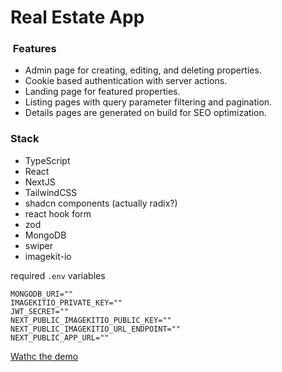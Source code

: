 # Real Estate App

###  Features

-   Admin page for creating, editing, and deleting properties.
-   Cookie based authentication with server actions.
-   Landing page for featured properties.
-   Listing pages with query parameter filtering and pagination.
-   Details pages are generated on build for SEO optimization.

### Stack

-   TypeScript
-   React
-   NextJS
-   TailwindCSS
-   shadcn components (actually radix?)
-   react hook form
-   zod
-   MongoDB
-   swiper
-   imagekit-io

required `.env` variables

```
MONGODB_URI=""
IMAGEKITIO_PRIVATE_KEY=""
JWT_SECRET=""
NEXT_PUBLIC_IMAGEKITIO_PUBLIC_KEY=""
NEXT_PUBLIC_IMAGEKITIO_URL_ENDPOINT=""
NEXT_PUBLIC_APP_URL=""
```

[Wathc the demo](https://www.youtube.com/watch?v=ZayT4eNy46k "demo")
